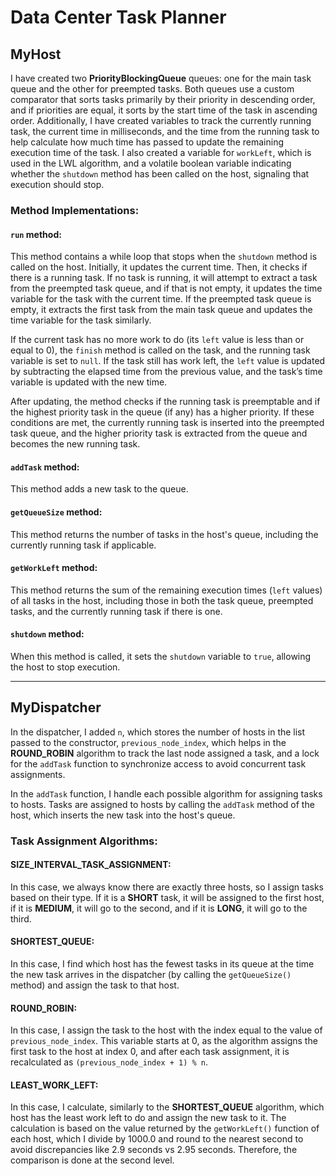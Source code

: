 # Data Center Task Planner

## MyHost

I have created two **PriorityBlockingQueue** queues: one for the main task queue and the other for preempted tasks. Both queues use a custom comparator that sorts tasks primarily by their priority in descending order, and if priorities are equal, it sorts by the start time of the task in ascending order. Additionally, I have created variables to track the currently running task, the current time in milliseconds, and the time from the running task to help calculate how much time has passed to update the remaining execution time of the task. I also created a variable for `workLeft`, which is used in the LWL algorithm, and a volatile boolean variable indicating whether the `shutdown` method has been called on the host, signaling that execution should stop.

### Method Implementations:

#### `run` method:

This method contains a while loop that stops when the `shutdown` method is called on the host. Initially, it updates the current time. Then, it checks if there is a running task. If no task is running, it will attempt to extract a task from the preempted task queue, and if that is not empty, it updates the time variable for the task with the current time. If the preempted task queue is empty, it extracts the first task from the main task queue and updates the time variable for the task similarly.

If the current task has no more work to do (its `left` value is less than or equal to 0), the `finish` method is called on the task, and the running task variable is set to `null`. If the task still has work left, the `left` value is updated by subtracting the elapsed time from the previous value, and the task’s time variable is updated with the new time.

After updating, the method checks if the running task is preemptable and if the highest priority task in the queue (if any) has a higher priority. If these conditions are met, the currently running task is inserted into the preempted task queue, and the higher priority task is extracted from the queue and becomes the new running task.

#### `addTask` method:

This method adds a new task to the queue.

#### `getQueueSize` method:

This method returns the number of tasks in the host's queue, including the currently running task if applicable.

#### `getWorkLeft` method:

This method returns the sum of the remaining execution times (`left` values) of all tasks in the host, including those in both the task queue, preempted tasks, and the currently running task if there is one.

#### `shutdown` method:

When this method is called, it sets the `shutdown` variable to `true`, allowing the host to stop execution.

---

## MyDispatcher

In the dispatcher, I added `n`, which stores the number of hosts in the list passed to the constructor, `previous_node_index`, which helps in the **ROUND_ROBIN** algorithm to track the last node assigned a task, and a lock for the `addTask` function to synchronize access to avoid concurrent task assignments.

In the `addTask` function, I handle each possible algorithm for assigning tasks to hosts. Tasks are assigned to hosts by calling the `addTask` method of the host, which inserts the new task into the host's queue.

### Task Assignment Algorithms:

#### **SIZE_INTERVAL_TASK_ASSIGNMENT:**

In this case, we always know there are exactly three hosts, so I assign tasks based on their type. If it is a **SHORT** task, it will be assigned to the first host, if it is **MEDIUM**, it will go to the second, and if it is **LONG**, it will go to the third.

#### **SHORTEST_QUEUE:**

In this case, I find which host has the fewest tasks in its queue at the time the new task arrives in the dispatcher (by calling the `getQueueSize()` method) and assign the task to that host.

#### **ROUND_ROBIN:**

In this case, I assign the task to the host with the index equal to the value of `previous_node_index`. This variable starts at 0, as the algorithm assigns the first task to the host at index 0, and after each task assignment, it is recalculated as `(previous_node_index + 1) % n`.

#### **LEAST_WORK_LEFT:**

In this case, I calculate, similarly to the **SHORTEST_QUEUE** algorithm, which host has the least work left to do and assign the new task to it. The calculation is based on the value returned by the `getWorkLeft()` function of each host, which I divide by 1000.0 and round to the nearest second to avoid discrepancies like 2.9 seconds vs 2.95 seconds. Therefore, the comparison is done at the second level.
